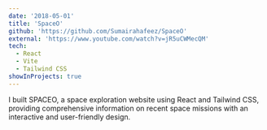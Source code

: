 ```yaml
---
date: '2018-05-01'
title: 'SpaceO'
github: 'https://github.com/Sumairahafeez/SpaceO'
external: 'https://www.youtube.com/watch?v=jR5uCWMecQM'
tech:
  - React
  - Vite
  - Tailwind CSS
showInProjects: true
---
```

I built SPACEO, a space exploration website using React and Tailwind CSS, providing comprehensive information on recent space missions with an interactive and user-friendly design.
